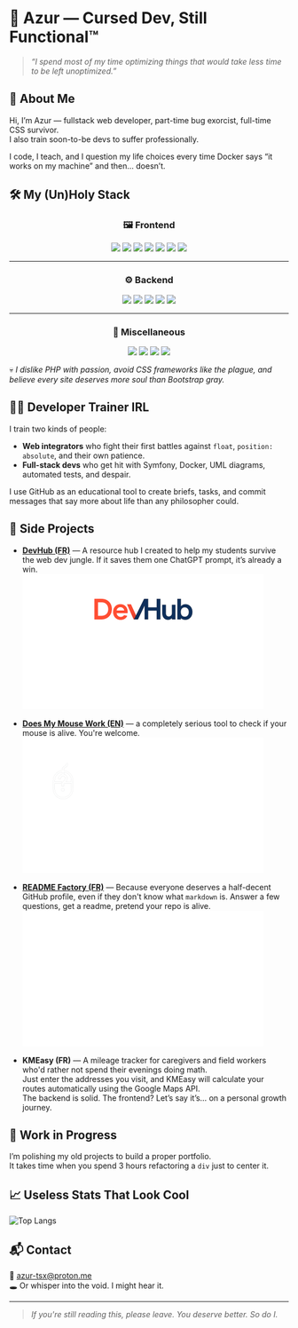 # 👾 Azur — Cursed Dev, Still Functional™

> _“I spend most of my time optimizing things that would take less time to be left unoptimized.”_

## 🧠 About Me

Hi, I’m Azur — fullstack web developer, part-time bug exorcist, full-time CSS survivor.  
I also train soon-to-be devs to suffer professionally.

I code, I teach, and I question my life choices every time Docker says “it works on my machine” and then... doesn’t.

## 🛠️ My (Un)Holy Stack


<h3 align="center"> 🖼️ Frontend</h3>
<p align="center">
  <img src="https://img.shields.io/badge/HTML5-E34F26?style=for-the-badge&logo=html5&logoColor=white"/>
  <img src="https://img.shields.io/badge/CSS3-1572B6?style=for-the-badge&logo=css3&logoColor=white"/>
  <img src="https://img.shields.io/badge/JavaScript-F7DF1E?style=for-the-badge&logo=javascript&logoColor=black"/>
  <img src="https://img.shields.io/badge/TypeScript-3178C6?style=for-the-badge&logo=typescript&logoColor=white"/>
  <img src="https://img.shields.io/badge/React-20232A?style=for-the-badge&logo=react&logoColor=61DAFB"/>
  <img src="https://img.shields.io/badge/React_Native-20232A?style=for-the-badge&logo=react&logoColor=61DAFB"/>
  <img src="https://img.shields.io/badge/Next.js-000000?style=for-the-badge&logo=next.js&logoColor=white"/>
</p>

---

<h3 align="center">⚙️ Backend</h3>
<p align="center">
  <img src="https://img.shields.io/badge/Node.js-339933?style=for-the-badge&logo=node.js&logoColor=white"/>
  <img src="https://img.shields.io/badge/Express.js-000000?style=for-the-badge&logo=express&logoColor=white"/>
  <img src="https://img.shields.io/badge/MongoDB-47A248?style=for-the-badge&logo=mongodb&logoColor=white"/>
  <img src="https://img.shields.io/badge/PostgreSQL-4169E1?style=for-the-badge&logo=postgresql&logoColor=white"/>
  <img src="https://img.shields.io/badge/MySQL-4479A1?style=for-the-badge&logo=mysql&logoColor=white"/>
</p>

---

<h3 align="center">🧪 Miscellaneous</h3>
<p align="center">
  <img src="https://img.shields.io/badge/Vite-646CFF?style=for-the-badge&logo=vite&logoColor=white"/>
  <img src="https://img.shields.io/badge/bun-000000?style=for-the-badge&logo=bun&logoColor=white"/>
  <img src="https://img.shields.io/badge/Swagger-85EA2D?style=for-the-badge&logo=swagger&logoColor=black"/>
  <img src="https://img.shields.io/badge/Figma-F24E1E?style=for-the-badge&logo=figma&logoColor=white"/>
</p>

💀 *I dislike PHP with passion, avoid CSS frameworks like the plague, and believe every site deserves more soul than Bootstrap gray.*

## 🧑‍🏫 Developer Trainer IRL

I train two kinds of people:
- **Web integrators** who fight their first battles against `float`, `position: absolute`, and their own patience.
- **Full-stack devs** who get hit with Symfony, Docker, UML diagrams, automated tests, and despair.

I use GitHub as an educational tool to create briefs, tasks, and commit messages that say more about life than any philosopher could.

## 🧪 Side Projects

- **[DevHub (FR)](https://Azur-tsx.github.io/devhub/)** — A resource hub I created to help my students survive the web dev jungle. If it saves them one ChatGPT prompt, it’s already a win.  
<a href="https://Azur-tsx.github.io/devhub"><img src="./assets/devhub.svg" alt="devhub logo"/></a>

- **[Does My Mouse Work (EN)](https://Azur-tsx.github.io/DMMW/)** — a completely serious tool to check if your mouse is alive. You're welcome.  
<a href="https://Azur-tsx.github.io/DMMW"><img src="./assets/dmmw.svg" alt="dmmw logo"/></a>

- **[README Factory (FR)](https://azur-tsx.github.io/README-Factory/)** — Because everyone deserves a half-decent GitHub profile, even if they don't know what `markdown` is. Answer a few questions, get a readme, pretend your repo is alive.  
<a href="https://Azur-tsx.github.io/README-Factory/"><img src="./assets/rmf.svg" alt="rmf logo"/></a>

- **KMEasy (FR)** — A mileage tracker for caregivers and field workers who'd rather not spend their evenings doing math.   
Just enter the addresses you visit, and KMEasy will calculate your routes automatically using the Google Maps API.   
The backend is solid. The frontend? Let’s say it’s… on a personal growth journey.

## 🚧 Work in Progress

I’m polishing my old projects to build a proper portfolio.  
It takes time when you spend 3 hours refactoring a `div` just to center it.

## 📈 Useless Stats That Look Cool

![Top Langs](https://github-readme-stats.vercel.app/api/top-langs/?username=Azur-tsx&layout=compact&langs_count=8&theme=tokyonight)

## 📬 Contact

📩 azur-tsx@proton.me   
🕳️ Or whisper into the void. I might hear it.

---

> _If you're still reading this, please leave. You deserve better. So do I._
